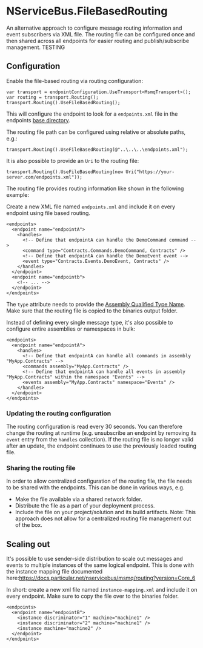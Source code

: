 # NServiceBus.FileBasedRouting
An alternative approach to configure message routing information and event subscribers via XML file. The routing file can be configured once and then shared across all endpoints for easier routing and publish/subscribe management.
TESTING

## Configuration

Enable the file-based routing via routing configuration:

```
var transport = endpointConfiguration.UseTransport<MsmqTransport>();
var routing = transport.Routing();
transport.Routing().UseFileBasedRouting();
```

This will configure the endpoint to look for a `endpoints.xml` file in the endpoints [base directory](https://msdn.microsoft.com/en-us/library/system.appdomain.basedirectory(v=vs.110).aspx).

The routing file path can be configured using relative or absolute paths, e.g.:

```
transport.Routing().UseFileBasedRouting(@"..\..\..\endpoints.xml");
```

It is also possible to provide an `Uri` to the routing file:

```
transport.Routing().UseFileBasedRouting(new Uri("https://your-server.com/endpoints.xml"));
```
    
The routing file provides routing information like shown in the following example:
    
Create a new XML file named `endpoints.xml` and include it on every endpoint using file based routing. 

```
<endpoints>
  <endpoint name="endpointA">
    <handles>
      <!-- Define that endpointA can handle the DemoCommand command -->
      <command type="Contracts.Commands.DemoCommand, Contracts" />
      <!-- Define that endpointA can handle the DemoEvent event -->
      <event type="Contracts.Events.DemoEvent, Contracts" />
    </handles>
  </endpoint>
  <endpoint name="endpointb">
    <!-- ... -->
  </endpoint>
</endpoints>
```

The `type` attribute needs to provide the [Assembly Qualified Type Name](https://msdn.microsoft.com/en-us/library/system.type.assemblyqualifiedname(v=vs.110).aspx).
Make sure that the routing file is copied to the binaries output folder.

Instead of defining every single message type, it's also possible to configure entire assemblies or namespaces in bulk:

```
<endpoints>
  <endpoint name="endpointA">
    <handles>
      <!-- Define that endpointA can handle all commands in assembly "MyApp.Contracts" -->
      <commands assembly="MyApp.Contracts" />
      <!-- Define that endpointA can handle all events in assembly "MyApp.Contracts" within the namespace "Events" -->
      <events assembly="MyApp.Contracts" namespace="Events" />
    </handles>
  </endpoint>
</endpoints>
```


### Updating the routing configuration

The routing configuration is read every 30 seconds. You can therefore change the routing at runtime (e.g. unsubscribe an endpoint by removing its `event` entry from the `handles` collection). If the routing file is no longer valid after an update, the endpoint continues to use the previously loaded routing file.


### Sharing the routing file

In order to allow centralized configuration of the routing file, the file needs to be shared with the endpoints. This can be done in various ways, e.g.
* Make the file available via a shared network folder.
* Distribute the file as a part of your deployment process.
* Include the file on your project/solution and its build artifacts. Note: This approach does not allow for a centralized routing file management out of the box.


## Scaling out

It's possible to use sender-side distribution to scale out messages and events to multiple instances of the same logical endpoint. This is done with the instance mapping file documented here:https://docs.particular.net/nservicebus/msmq/routing?version=Core_6

In short: create a new xml file named `instance-mapping.xml` and include it on every endpoint. Make sure to copy the file over to the binaries folder.

```
<endpoints>
  <endpoint name="endpointB">
    <instance discriminator="1" machine="machine1" />
    <instance discriminator="2" machine="machine1" />
    <instance machine="machine2" />
  </endpoint>
</endpoints>
```
